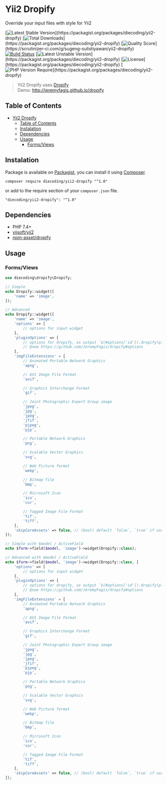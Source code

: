 # Yii2 Dropify
Override your input files with style for Yii2

[![Latest Stable Version](http://poser.pugx.org/diecoding/yii2-dropify/v?)](https://packagist.org/packages/diecoding/yii2-dropify)
[![Total Downloads](http://poser.pugx.org/diecoding/yii2-dropify/downloads?)](https://packagist.org/packages/diecoding/yii2-dropify)
[![Quality Score](https://img.shields.io/scrutinizer/g/sugeng-sulistiyawan/yii2-dropify.svg?)](https://scrutinizer-ci.com/g/sugeng-sulistiyawan/yii2-dropify)
[![Build Status](https://app.travis-ci.com/sugeng-sulistiyawan/yii2-dropify.svg?branch=master)](https://app.travis-ci.com/sugeng-sulistiyawan/yii2-dropify)
[![Latest Unstable Version](http://poser.pugx.org/diecoding/yii2-dropify/v/unstable?)](https://packagist.org/packages/diecoding/yii2-dropify)
[![License](http://poser.pugx.org/diecoding/yii2-dropify/license?)](https://packagist.org/packages/diecoding/yii2-dropify)
[![PHP Version Require](http://poser.pugx.org/diecoding/yii2-dropify/require/php?)](https://packagist.org/packages/diecoding/yii2-dropify)

> Yii2 Dropify uses [Dropify](https://github.com/JeremyFagis/dropify) <br> Demo: http://jeremyfagis.github.io/dropify

## Table of Contents

- [Yii2 Dropify](#yii2-dropify)
  - [Table of Contents](#table-of-contents)
  - [Instalation](#instalation)
  - [Dependencies](#dependencies)
  - [Usage](#usage)
    - [Forms/Views](#formsviews)

## Instalation

Package is available on [Packagist](https://packagist.org/packages/diecoding/yii2-dropify), 
you can install it using [Composer](https://getcomposer.org).

```shell
composer require diecoding/yii2-dropify "^1.0"
```

or add to the require section of your `composer.json` file.

```
"diecoding/yii2-dropify": "^1.0"
```

## Dependencies

- PHP 7.4+
- [yiisoft/yii2](https://github.com/yiisoft/yii2)
- [npm-asset/dropify](https://asset-packagist.org/package/npm-asset/dropify)

## Usage

### Forms/Views

```php
use diecoding\dropify\Dropify;

// Simple
echo Dropify::widget([
    'name' => 'image',
]);

// Advanced
echo Dropify::widget([
    'name' => 'image',
    'options' => [ 
        // options for input widget
    ],
    'pluginOptions' => [ 
        // options for dropify, as output `$(#options['id']).dropify(pluginOptions);`
        // @see https://github.com/JeremyFagis/dropify#options
    ],
    'imgFileExtensions' = [
        // Animated Portable Network Graphics
        'apng',

        // AV1 Image File Format
        'avif',

        // Graphics Interchange Format
        'gif',

        // Joint Photographic Expert Group image
        'jpeg',
        'jpg',
        'jpeg',
        'jfif',
        'pjpeg',
        'pjp',

        // Portable Network Graphics
        'png',

        // Scalable Vector Graphics
        'svg',

        // Web Picture format
        'webp',

        // Bitmap file
        'bmp',

        // Microsoft Icon
        'ico',
        'cur',

        // Tagged Image File Format
        'tif',
        'tiff',
    ],
    'skipCoreAssets' => false, // (bool) default `false`, `true` if use custom or external dropify assets
]);

// Simple with $model / ActiveField
echo $form->field($model, 'image')->widget(Dropify::class);

// Advanced with $model / ActiveField
echo $form->field($model, 'image')->widget(Dropify::class, [
    'options' => [ 
        // options for input widget
    ],
    'pluginOptions' => [ 
        // options for dropify, as output `$(#options['id']).dropify(pluginOptions);`
        // @see https://github.com/JeremyFagis/dropify#options
    ],
    'imgFileExtensions' = [
        // Animated Portable Network Graphics
        'apng',

        // AV1 Image File Format
        'avif',

        // Graphics Interchange Format
        'gif',

        // Joint Photographic Expert Group image
        'jpeg',
        'jpg',
        'jpeg',
        'jfif',
        'pjpeg',
        'pjp',

        // Portable Network Graphics
        'png',

        // Scalable Vector Graphics
        'svg',

        // Web Picture format
        'webp',

        // Bitmap file
        'bmp',

        // Microsoft Icon
        'ico',
        'cur',

        // Tagged Image File Format
        'tif',
        'tiff',
    ],
    'skipCoreAssets' => false, // (bool) default `false`, `true` if use custom or external dropify assets
]);
```
